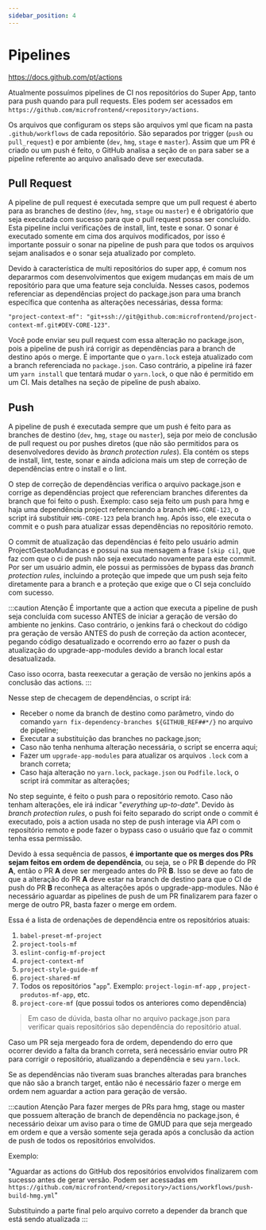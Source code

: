 ```yaml
---
sidebar_position: 4
---
```


# Pipelines

https://docs.github.com/pt/actions

Atualmente possuímos pipelines de CI nos repositórios do Super App, tanto para push quando para pull requests.
Eles podem ser acessados em `https://github.com/microfrontend/<repository>/actions`.

Os arquivos que configuram os steps são arquivos yml que ficam na pasta `.github/workflows` de cada repositório. São separados por trigger (`push` ou `pull_request`) e por ambiente (`dev`, `hmg`, `stage` e `master`). Assim que um PR é criado ou um push é feito, o GitHub analisa a seção de `on` para saber se a pipeline referente ao arquivo analisado deve ser executada.

## Pull Request

A pipeline de pull request é executada sempre que um pull request é aberto para as branches de destino (`dev`, `hmg`, `stage` ou `master`) e é obrigatório que seja executada com sucesso para que o pull request possa ser concluído.
Esta pipeline inclui verificações de install, lint, teste e sonar.
O sonar é executado somente em cima dos arquivos modificados, por isso é importante possuir o sonar na pipeline de push para que todos os arquivos sejam analisados e o sonar seja atualizado por completo.

Devido à característica de multi repositórios do super app, é comum nos depararmos com desenvolvimentos que exigem mudanças em mais de um repositório para que uma feature seja concluída. Nesses casos, podemos referenciar as dependências project do package.json para uma branch específica que contenha as alterações necessárias, dessa forma:

`"project-context-mf": "git+ssh://git@github.com:microfrontend/project-context-mf.git#DEV-CORE-123"`.

Você pode enviar seu pull request com essa alteração no package.json, pois a pipeline de push irá corrigir as dependências para a branch de destino após o merge. É importante que o `yarn.lock` esteja atualizado com a branch referenciada no `package.json`. Caso contrário, a pipeline irá fazer um `yarn install` que tentará mudar o `yarn.lock`, o que não é permitido em um CI.
Mais detalhes na seção de pipeline de push abaixo.

## Push

A pipeline de push é executada sempre que um push é feito para as branches de destino (`dev`, `hmg`, `stage` ou `master`), seja por meio de conclusão de pull request ou por pushes diretos (que não são permitidos para os desenvolvedores devido às _branch protection rules_).
Ela contém os steps de install, lint, teste, sonar e ainda adiciona mais um step de correção de dependências entre o install e o lint.

O step de correção de dependências verifica o arquivo package.json e corrige as dependências project que referenciam branches diferentes da branch que foi feito o push. Exemplo: caso seja feito um push para hmg e haja uma dependência project referenciando a branch `HMG-CORE-123`, o script irá substituir `HMG-CORE-123` pela branch `hmg`. Após isso, ele executa o commit e o push para atualizar essas dependências no repositório remoto.

O commit de atualização das dependências é feito pelo usuário admin ProjectGestaoMudancas e possui na sua mensagem a frase `[skip ci]`, que faz com que o ci de push não seja executado novamente para este commit.
Por ser um usuário admin, ele possui as permissões de bypass das _branch protection rules_, incluindo a proteção que impede que um push seja feito diretamente para a branch e a proteção que exige que o CI seja concluído com sucesso.

:::caution Atenção
É importante que a action que executa a pipeline de push seja concluída com sucesso ANTES de iniciar a geração de versão do ambiente no jenkins. Caso contrário, o jenkins fará o checkout do código pra geração de versão ANTES do push de correção da action acontecer, pegando código desatualizado e ocorrendo erro ao fazer o push da atualização do upgrade-app-modules devido a branch local estar desatualizada.

Caso isso ocorra, basta reexecutar a geração de versão no jenkins após a conclusão das actions.
:::

Nesse step de checagem de dependências, o script irá:

- Receber o nome da branch de destino como parâmetro, vindo do comando `yarn fix-dependency-branches ${GITHUB_REF##*/}` no arquivo de pipeline;
- Executar a substituição das branches no package.json;
- Caso não tenha nenhuma alteração necessária, o script se encerra aqui;
- Fazer um `upgrade-app-modules` para atualizar os arquivos `.lock` com a branch correta;
- Caso haja alteração no `yarn.lock`, `package.json` ou `Podfile.lock`, o script irá commitar as alterações;

No step seguinte, é feito o push para o repositório remoto. Caso não tenham alterações, ele irá indicar "_everything up-to-date_".
Devido às _branch protection rules_, o push foi feito separado do script onde o commit é executado, pois a action usada no step de push interage via API com o repositório remoto e pode fazer o bypass caso o usuário que faz o commit tenha essa permissão.

Devido à essa sequência de passos, **é importante que os merges dos PRs sejam feitos em ordem de dependência**, ou seja, se o PR **B** depende do PR **A**, então o PR **A** deve ser mergeado antes do PR **B**.
Isso se deve ao fato de que a alteração do PR **A** deve estar na branch de destino para que o CI de push do PR **B** reconheça as alterações após o upgrade-app-modules.
Não é necessário aguardar as pipelines de push de um PR finalizarem para fazer o merge de outro PR, basta fazer o merge em ordem.

Essa é a lista de ordenações de dependência entre os repositórios atuais:

1. `babel-preset-mf-project`
2. `project-tools-mf`
3. `eslint-config-mf-project`
4. `project-context-mf`
5. `project-style-guide-mf`
6. `project-shared-mf`
7. Todos os repositórios "`app`". Exemplo: `project-login-mf-app` , `project-produtos-mf-app`, etc.
8. `project-core-mf` (que possui todos os anteriores como dependência)

> Em caso de dúvida, basta olhar no arquivo package.json para verificar quais repositórios são dependência do repositório atual.

Caso um PR seja mergeado fora de ordem, dependendo do erro que ocorrer devido a falta da branch correta, será necessário enviar outro PR para corrigir o repositório, atualizando a dependência e seu `yarn.lock`.

Se as dependências não tiveram suas branches alteradas para branches que não são a branch target, então não é necessário fazer o merge em ordem nem aguardar a action para geração de versão.

:::caution Atenção
Para fazer merges de PRs para hmg, stage ou master que possuem alteração de branch de dependência no package.json, é necessário deixar um aviso para o time de GMUD para que seja mergeado em ordem e que a versão somente seja gerada após a conclusão da action de push de todos os repositórios envolvidos.

Exemplo:

"Aguardar as actions do GitHub dos repositórios envolvidos finalizarem com sucesso antes de gerar versão. Podem ser acessadas em `https://github.com/microfrontend/<repository>/actions/workflows/push-build-hmg.yml`"

Substituindo a parte final pelo arquivo correto a depender da branch que está sendo atualizada
:::
